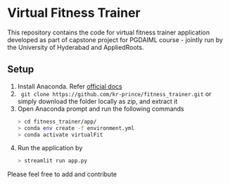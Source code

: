 # Virtual Fitness Trainer

This repository contains the code for virtual fitness trainer application developed as part of capstone project for PGDAIML course - jointly run by the University of Hyderabad and AppliedRoots.

## Setup

1. Install Anaconda. Refer [official docs](https://docs.anaconda.com/anaconda/install/index.html)
2. ``` git clone https://github.com/kr-prince/fitness_trainer.git``` or simply download the folder locally as zip, and extract it
3. Open Anaconda prompt and run the following commands
	```sh
	> cd fitness_trainer/app/
	> conda env create -f environment.yml
	> conda activate virtualFit
	```
4. Run the application by
	```sh 
	> streamlit run app.py 
	```

Please feel free to add and contribute
